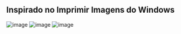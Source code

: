 ## Inspirado no Imprimir Imagens do Windows   
![image](https://github.com/user-attachments/assets/37d3e3c4-fae7-427f-90d4-8b33848ca4dd)
![image](https://github.com/user-attachments/assets/ca350e5a-cb6d-4aed-ad39-057822339e4e)
![image](https://github.com/user-attachments/assets/dc97a601-789c-4786-a36f-8133c762244f)
